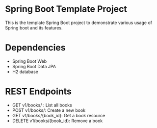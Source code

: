 # Spring Boot Template Project
This is the template Spring Boot project to demonstrate various usage of Spring boot and its features. 

# Dependencies

- Spring Boot Web
- Spring Boot Data JPA
- H2 database

# REST Endpoints

- GET v1/books/ : List all books
- POST v1/books/: Create a new book
- GET v1/books/{book_id}: Get a book resource
- DELETE v1/books/{book_id}: Remove a book
